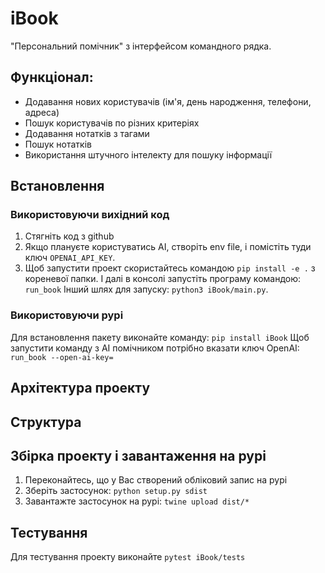 # iBook
"Персональний помічник" з інтерфейсом командного рядка. 

## Функціонал: 
- Додавання нових користувачів (ім'я, день народження, телефони, адреса)
- Пошук користувачів по різних критеріях
- Додавання нотатків з тагами
- Пошук нотатків
- Використання штучного інтелекту для пошуку інформації

## Встановлення

### Використовуючи вихідний код

1. Стягніть код з github
2. Якщо плануєте користуватись AI, створіть env file, і помістіть туди ключ ```OPENAI_API_KEY```.
3. Щоб запустити проект скористайтесь командою ```pip install -e .``` з кореневої папки. І далі в консолі запустіть програму командою: ```run_book```
Інший шлях для запуску: ```python3 iBook/main.py```.

### Використовуючи pypi

Для встановлення пакету виконайте команду: ```pip install iBook```
Щоб запустити команду з AI помічником потрібно вказати ключ OpenAI: ```run_book --open-ai-key=```

## Архітектура проекту

## Структура

## Збірка проекту і завантаження на pypi

1. Переконайтесь, що у Вас створений обліковий запис на pypi
2. Зберіть застосунок: ```python setup.py sdist```
3. Завантажте застосунок на pypi: ```twine upload dist/*```

## Тестування

Для тестування проекту виконайте ```pytest iBook/tests```

